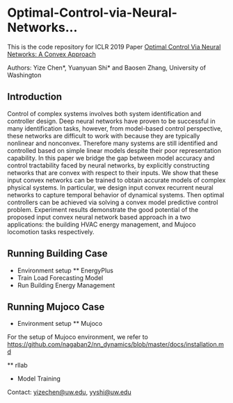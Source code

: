 # Optimal-Control-via-Neural-Networks...

This is the code repository for ICLR 2019 Paper [Optimal Control Via Neural Networks: A Convex Approach](https://openreview.net/forum?id=H1MW72AcK7)

Authors: Yize Chen*, Yuanyuan Shi* and Baosen Zhang, University of Washington

## Introduction
Control of complex systems involves both system identification and controller design. Deep neural networks
have proven to be successful in many identification tasks, however, from model-based control perspective, these
networks are difficult to work with because they are typically nonlinear and nonconvex. Therefore many systems
are still identified and controlled based on simple linear models despite their poor representation capability. In this
paper we bridge the gap between model accuracy and control tractability faced by neural networks, by explicitly
constructing networks that are convex with respect to their inputs. We show that these input convex networks can be
trained to obtain accurate models of complex physical systems. In particular, we design input convex recurrent neural
networks to capture temporal behavior of dynamical systems. Then optimal controllers can be achieved via solving a
convex model predictive control problem. Experiment results demonstrate the good potential of the proposed input
convex neural network based approach in a two applications: the building HVAC energy management, and Mujoco locomotion tasks respectively.


## Running Building Case
* Environment setup 
** EnergyPlus
* Train Load Forecasting Model
* Run Building Energy Management


## Running Mujoco Case
* Environment setup 
** Mujoco

For the setup of Mujoco environment, we refer to https://github.com/nagaban2/nn_dynamics/blob/master/docs/installation.md

** rllab


* Model Training


Contact: yizechen@uw.edu, yyshi@uw.edu
